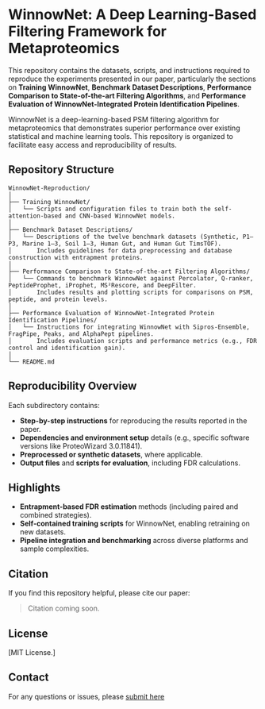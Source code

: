 # WinnowNet: A Deep Learning-Based Filtering Framework for Metaproteomics

This repository contains the datasets, scripts, and instructions required to reproduce the experiments presented in our paper, particularly the sections on **Training WinnowNet**, **Benchmark Dataset Descriptions**, **Performance Comparison to State-of-the-art Filtering Algorithms**, and **Performance Evaluation of WinnowNet-Integrated Protein Identification Pipelines**.

WinnowNet is a deep-learning-based PSM filtering algorithm for metaproteomics that demonstrates superior performance over existing statistical and machine learning tools. This repository is organized to facilitate easy access and reproducibility of results.

## Repository Structure

```
WinnowNet-Reproduction/
│
├── Training WinnowNet/
│   └── Scripts and configuration files to train both the self-attention-based and CNN-based WinnowNet models.
│
├── Benchmark Dataset Descriptions/
│   └── Descriptions of the twelve benchmark datasets (Synthetic, P1–P3, Marine 1–3, Soil 1–3, Human Gut, and Human Gut TimsTOF).
│       Includes guidelines for data preprocessing and database construction with entrapment proteins.
│
├── Performance Comparison to State-of-the-art Filtering Algorithms/
│   └── Commands to benchmark WinnowNet against Percolator, Q-ranker, PeptideProphet, iProphet, MS²Rescore, and DeepFilter.
│       Includes results and plotting scripts for comparisons on PSM, peptide, and protein levels.
│
├── Performance Evaluation of WinnowNet-Integrated Protein Identification Pipelines/
│   └── Instructions for integrating WinnowNet with Sipros-Ensemble, FragPipe, Peaks, and AlphaPept pipelines.
│       Includes evaluation scripts and performance metrics (e.g., FDR control and identification gain).
│
└── README.md
```

## Reproducibility Overview

Each subdirectory contains:
- **Step-by-step instructions** for reproducing the results reported in the paper.
- **Dependencies and environment setup** details (e.g., specific software versions like ProteoWizard 3.0.11841).
- **Preprocessed or synthetic datasets**, where applicable.
- **Output files** and **scripts for evaluation**, including FDR calculations.

## Highlights

- **Entrapment-based FDR estimation** methods (including paired and combined strategies).
- **Self-contained training scripts** for WinnowNet, enabling retraining on new datasets.
- **Pipeline integration and benchmarking** across diverse platforms and sample complexities.

## Citation

If you find this repository helpful, please cite our paper:

> Citation coming soon.

## License

[MIT License.]

## Contact

For any questions or issues, please [submit here](https://github.com/Biocomputing-Research-Group/WinnowNet4Review/issues)
